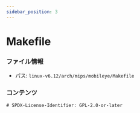 ```yaml
---
sidebar_position: 3
---
```

# Makefile

### ファイル情報

- パス: `linux-v6.12/arch/mips/mobileye/Makefile`

### コンテンツ

```txt
# SPDX-License-Identifier: GPL-2.0-or-later

```
